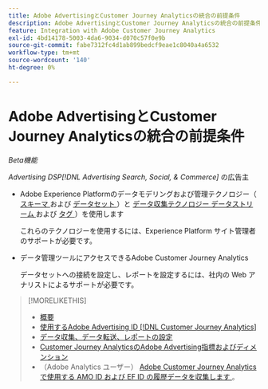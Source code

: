 ```yaml
---
title: Adobe AdvertisingとCustomer Journey Analyticsの統合の前提条件
description: Adobe AdvertisingとCustomer Journey Analyticsの統合の前提条件
feature: Integration with Adobe Customer Journey Analytics
exl-id: 4bd14178-5003-4da6-9034-d070c57f0e9b
source-git-commit: fabe7312fc4d1ab899bedcf9eae1c8040a4a6532
workflow-type: tm+mt
source-wordcount: '140'
ht-degree: 0%

---
```


# Adobe AdvertisingとCustomer Journey Analyticsの統合の前提条件

*Beta機能*

*Advertising DSP[!DNL Advertising Search, Social, & Commerce]* の広告主

* Adobe Experience Platformのデータモデリングおよび管理テクノロジー（[ スキーマ ](https://experienceleague.adobe.com/en/docs/experience-platform/xdm/home) および [ データセット ](https://experienceleague.adobe.com/en/docs/experience-platform/catalog/datasets/overview)）と [ データ収集テクノロジー ](https://experienceleague.adobe.com/en/docs/experience-platform/collection/home) [ データストリーム ](https://experienceleague.adobe.com/en/docs/experience-platform/datastreams/overview) および [ タグ ](https://experienceleague.adobe.com/en/docs/experience-platform/tags/home)）を使用します

  これらのテクノロジーを使用するには、Experience Platform サイト管理者のサポートが必要です。

* データ管理ツールにアクセスできるAdobe Customer Journey Analytics

  データセットへの接続を設定し、レポートを設定するには、社内の Web アナリストによるサポートが必要です。

>[!MORELIKETHIS]
>
>* [ 概要 ](overview.md)
>* [ 使用するAdobe Advertising ID [!DNL Customer Journey Analytics]](ids.md)
>* [ データ収集、データ転送、レポートの設定 ](set-up.md)
>* [Customer Journey AnalyticsのAdobe Advertising指標およびディメンション ](advertising-data-in-cja.md)
>* （Adobe Analytics ユーザー） [Adobe Customer Journey Analyticsで使用する AMO ID および EF ID の履歴データを収集します ](/help/integrations/analytics/rvars-to-evars.md)。
